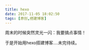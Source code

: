 ```yaml
---
title: hexo
date: 2017-11-05 18:02:50
tags: [原创,搭建博客]  
---
```




周末的时候突然灵光一闪：我要搞点事情！

于是开始用hexo搭建博客....未完待续。
